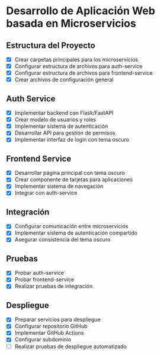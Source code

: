 # Desarrollo de Aplicación Web basada en Microservicios

## Estructura del Proyecto
- [x] Crear carpetas principales para los microservicios
- [x] Configurar estructura de archivos para auth-service
- [x] Configurar estructura de archivos para frontend-service
- [x] Crear archivos de configuración general

## Auth Service
- [x] Implementar backend con Flask/FastAPI
- [x] Crear modelo de usuarios y roles
- [x] Implementar sistema de autenticación
- [x] Desarrollar API para gestión de permisos
- [x] Implementar interfaz de login con tema oscuro

## Frontend Service
- [x] Desarrollar página principal con tema oscuro
- [x] Crear componente de tarjetas para aplicaciones
- [x] Implementar sistema de navegación
- [x] Integrar con auth-service

## Integración
- [x] Configurar comunicación entre microservicios
- [x] Implementar sistema de autenticación compartido
- [x] Asegurar consistencia del tema oscuro

## Pruebas
- [x] Probar auth-service
- [x] Probar frontend-service
- [x] Realizar pruebas de integración

## Despliegue
- [x] Preparar servicios para despliegue
- [x] Configurar repositorio GitHub
- [x] Implementar GitHub Actions
- [x] Configurar subdominio
- [ ] Realizar pruebas de despliegue automatizado
